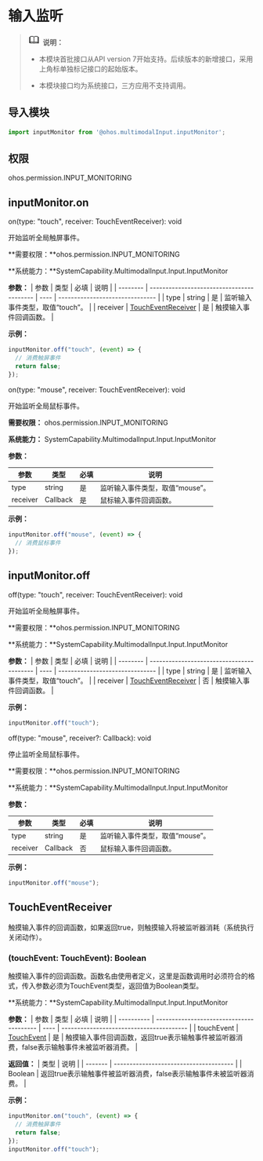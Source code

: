 # 输入监听


> ![icon-note.gif](public_sys-resources/icon-note.gif) **说明：**
> - 本模块首批接口从API version 7开始支持。后续版本的新增接口，采用上角标单独标记接口的起始版本。
>
> - 本模块接口均为系统接口，三方应用不支持调用。


## 导入模块


```js
import inputMonitor from '@ohos.multimodalInput.inputMonitor';
```


## 权限

ohos.permission.INPUT_MONITORING


## inputMonitor.on

on(type: "touch", receiver: TouchEventReceiver): void

开始监听全局触屏事件。

**需要权限：**ohos.permission.INPUT_MONITORING

**系统能力：**SystemCapability.MultimodalInput.Input.InputMonitor

  **参数：**
| 参数     | 类型                                      | 必填 | 说明                            |
| -------- | ----------------------------------------- | ---- | ------------------------------- |
| type     | string                                    | 是   | 监听输入事件类型，取值“touch”。 |
| receiver | [TouchEventReceiver](#toucheventreceiver) | 是   | 触摸输入事件回调函数。          |

  **示例：**

```js
inputMonitor.off("touch", (event) => {
  // 消费触屏事件
  return false;
});
```

on(type: "mouse", receiver: TouchEventReceiver): void

开始监听全局鼠标事件。

**需要权限：** ohos.permission.INPUT_MONITORING

**系统能力：** SystemCapability.MultimodalInput.Input.InputMonitor

  **参数：** 

| 参数     | 类型                 | 必填 | 说明                            |
| -------- | -------------------- | ---- | ------------------------------- |
| type     | string               | 是   | 监听输入事件类型，取值“mouse”。 |
| receiver | Callback<MouseEvent> | 是   | 鼠标输入事件回调函数。          |

  **示例：**

```js
inputMonitor.off("mouse", (event) => {
  // 消费鼠标事件
});
```



## inputMonitor.off

off(type: "touch", receiver: TouchEventReceiver): void

开始监听全局触屏事件。

**需要权限：**ohos.permission.INPUT_MONITORING

**系统能力：**SystemCapability.MultimodalInput.Input.InputMonitor

  **参数：**
| 参数     | 类型                                      | 必填 | 说明                            |
| -------- | ----------------------------------------- | ---- | ------------------------------- |
| type     | string                                    | 是   | 监听输入事件类型，取值“touch”。 |
| receiver | [TouchEventReceiver](#toucheventreceiver) | 否   | 触摸输入事件回调函数。          |

  **示例：**

```js
inputMonitor.off("touch");
```

off(type: "mouse", receiver?: Callback<MouseEvent>): void

停止监听全局鼠标事件。

**需要权限：**ohos.permission.INPUT_MONITORING

**系统能力：**SystemCapability.MultimodalInput.Input.InputMonitor

  **参数：**

| 参数     | 类型                 | 必填 | 说明                            |
| -------- | -------------------- | ---- | ------------------------------- |
| type     | string               | 是   | 监听输入事件类型，取值“mouse”。 |
| receiver | Callback<MouseEvent> | 否   | 鼠标输入事件回调函数。          |

**示例：**

```js
inputMonitor.off("mouse");
```



## TouchEventReceiver

触摸输入事件的回调函数，如果返回true，则触摸输入将被监听器消耗（系统执行关闭动作）。


### (touchEvent: TouchEvent): Boolean

触摸输入事件的回调函数。函数名由使用者定义，这里是函数调用时必须符合的格式，传入参数必须为TouchEvent类型，返回值为Boolean类型。

**系统能力：**SystemCapability.MultimodalInput.Input.InputMonitor

  **参数：**
| 参数         | 类型                                       | 必填   | 说明                                       |
| ---------- | ---------------------------------------- | ---- | ---------------------------------------- |
| touchEvent | [TouchEvent](../arkui-js/js-components-common-events.md) | 是    | 触摸输入事件回调函数，返回true表示输触事件被监听器消费，false表示输触事件未被监听器消费。 |

  **返回值：**
| 类型      | 说明                                     |
| ------- | -------------------------------------- |
| Boolean | 返回true表示输触事件被监听器消费，false表示输触事件未被监听器消费。 |

  **示例：**

```js
inputMonitor.on("touch", (event) => {
  // 消费触屏事件
  return false;
});
inputMonitor.off("touch");
```
